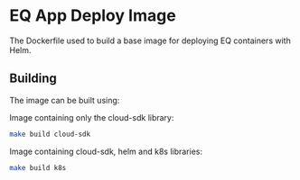 # EQ App Deploy Image
The Dockerfile used to build a base image for deploying EQ containers with Helm.

## Building
The image can be built using:

Image containing only the cloud-sdk library:

```sh
make build cloud-sdk
```

Image containing cloud-sdk, helm and k8s libraries:

```sh
make build k8s
```